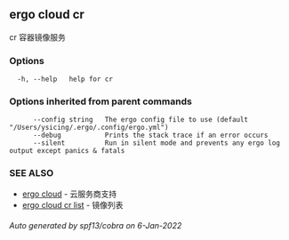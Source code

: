 ## ergo cloud cr

cr 容器镜像服务

### Options

```
  -h, --help   help for cr
```

### Options inherited from parent commands

```
      --config string   The ergo config file to use (default "/Users/ysicing/.ergo/.config/ergo.yml")
      --debug           Prints the stack trace if an error occurs
      --silent          Run in silent mode and prevents any ergo log output except panics & fatals
```

### SEE ALSO

* [ergo cloud](ergo_cloud.md)	 - 云服务商支持
* [ergo cloud cr list](ergo_cloud_cr_list.md)	 - 镜像列表

###### Auto generated by spf13/cobra on 6-Jan-2022

